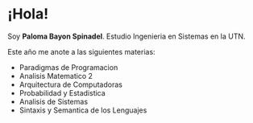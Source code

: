 # ¡Hola!

Soy **Paloma Bayon Spinadel**. Estudio Ingenieria en Sistemas en la UTN.

Este año me anote a las siguientes materias:
- Paradigmas de Programacion
- Analisis Matematico 2
- Arquitectura de Computadoras
- Probabilidad y Estadistica
- Analisis de Sistemas
- Sintaxis y Semantica de los Lenguajes
